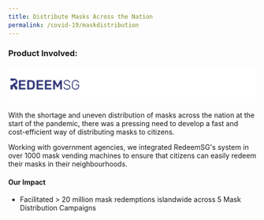 ```yaml
---
title: Distribute Masks Across the Nation
permalink: /covid-19/maskdistribution
---
```

### Product Involved:
![Alt text for image on Isomer site](/images/logos-mask.png)

With the shortage and uneven distribution of masks across the nation at the start of the pandemic, there was a pressing need to develop a fast and cost-efficient way of distributing masks to citizens.

Working with government agencies, we integrated RedeemSG's system in over 1000 mask vending machines to ensure that citizens can easily redeem their masks in their neighbourhoods. 

#### Our Impact
* Facilitated > 20 million mask redemptions islandwide across 5 Mask Distribution Campaigns
